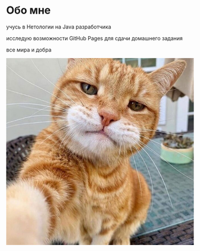 # Обо мне

учусь в Нетологии на Java разработчика

исследую возможности GitHub Pages для сдачи домашнего задания

все мира и добра

![самое удачное фото](https://github.com/garshinaleks/aboutMe/raw/main/img/qaqa.jpg)
